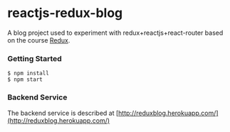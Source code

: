# reactjs-redux-blog

A blog project used to experiment with redux+reactjs+react-router based on the course [Redux](https://www.udemy.com/react-redux/).

### Getting Started

    $ npm install
    $ npm start

### Backend Service

The backend service is described at [http://reduxblog.herokuapp.com/](http://reduxblog.herokuapp.com/)
